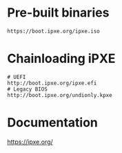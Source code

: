 # Pre-built binaries
```
https://boot.ipxe.org/ipxe.iso
```

# Chainloading iPXE
```
# UEFI
http://boot.ipxe.org/ipxe.efi
# Legacy BIOS
http://boot.ipxe.org/undionly.kpxe
```


# Documentation
https://ipxe.org/
